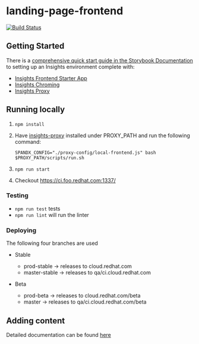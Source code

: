 # landing-page-frontend

[![Build Status](https://travis-ci.org/RedHatInsights/landing-page-frontend.svg?branch=master)](https://travis-ci.org/RedHatInsights/landing-page-frontend)

## Getting Started

There is a [comprehensive quick start guide in the Storybook Documentation](https://github.com/RedHatInsights/insights-frontend-storybook/blob/master/src/docs/welcome/quickStart/DOC.md) to setting up an Insights environment complete with:

- [Insights Frontend Starter App](https://github.com/RedHatInsights/insights-frontend-starter-app)
- [Insights Chroming](https://github.com/RedHatInsights/insights-chrome)
- [Insights Proxy](https://github.com/RedHatInsights/insights-proxy)

## Running locally

1. `npm install`
2. Have [insights-proxy](https://github.com/RedHatInsights/insights-proxy) installed under PROXY_PATH and run the following command:

    ```shell
    SPANDX_CONFIG="./proxy-config/local-frontend.js" bash $PROXY_PATH/scripts/run.sh
    ```

3. `npm run start`

4. Checkout https://ci.foo.redhat.com:1337/

### Testing

- `npm run test` tests
- `npm run lint` will run the linter

### Deploying

The following four branches are used

- Stable
  - prod-stable -> releases to cloud.redhat.com
  - master-stable -> releases to qa/ci.cloud.redhat.com

- Beta
  - prod-beta -> releases to cloud.redhat.com/beta
  - master -> releases to qa/ci.cloud.redhat.com/beta

## Adding content

Detailed documentation can be found [here](https://github.com/RedHatInsights/landing-page-frontend/blob/master/content-schema.md)
